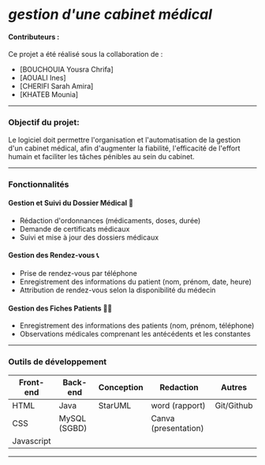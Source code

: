 # ***gestion d'une cabinet médical***

#### **Contributeurs :**
Ce projet a été réalisé sous la collaboration de :
  
  * [BOUCHOUIA Yousra Chrifa]
  * [AOUALI Ines]
  * [CHERIFI Sarah Amira]
  * [KHATEB Mounia]


---
### **Objectif du projet:**
Le logiciel doit permettre l'organisation et l'automatisation de la gestion d'un cabinet médical, afin d'augmenter la fiabilité, l'efficacité de l'effort humain et faciliter les tâches pénibles au sein du cabinet.

---
### Fonctionnalités  

#### Gestion et Suivi du Dossier Médical 📘

- Rédaction d'ordonnances (médicaments, doses, durée)
- Demande de certificats médicaux
- Suivi et mise à jour des dossiers médicaux

#### Gestion des Rendez-vous 📞

- Prise de rendez-vous par téléphone
- Enregistrement des informations du patient (nom, prénom, date, heure)
- Attribution de rendez-vous selon la disponibilité du médecin

#### Gestion des Fiches Patients 👩‍⚕️ 

- Enregistrement des informations des patients (nom, prénom, téléphone)
- Observations médicales comprenant les antécédents et les constantes


---
### **Outils de développement**

<table>
    <thead>
        <th>Front-end</th>
        <th>Back-end</th>
        <th>Conception</th>
        <th>Redaction</th>
        <th>Autres</th>
    </thead>
    <tbody>
        <tr>
            <td>HTML</td>
            <td>Java</td>
            <td>StarUML</td>
            <td>word (rapport)</td>
            <td>Git/Github</td>
        </tr>
        <tr>
            <td>CSS</td>
            <td>MySQL (SGBD)</td>
            <td></td>
          <td>Canva (presentation)</td>
              <td></td>
        </tr>
         <tr>
            <td>Javascript</td>
            <td></td>
            <td></td>
            <td></td>
            <td></td>
        </tr>
    </tbody>
</table>

---
